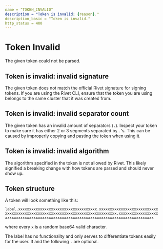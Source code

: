 ```yaml
---
name = "TOKEN_INVALID"
description = "Token is invalid: {reason}."
description_basic = "Token is invalid."
http_status = 400
---
```


# Token Invalid

The given token could not be parsed.

## Token is invalid: invalid signature

The given token does not match the official Rivet signature for signing tokens. If you are using the Rivet CLI, ensure that the token you are using belongs to the same cluster that it was created from.

## Token is invalid: invalid separator count

The given token has an invalid amount of separators (`.`). Inspect your token to make sure it has either 2 or 3 segments separated by `.`'s. This can be caused by improperly copying and pasting the token when using it.

## Token is invalid: invalid algorithm

The algorithm specified in the token is not allowed by Rivet. This likely signified a breaking change with how tokens are parsed and should never show up.

<!-- TODO: Move to a dedicated page for tokens -->

## Token structure

A token will look something like this:

`label.xxxxxxxxxxxxxxxxxxxxxxxxxxxxxxxxxxxx.xxxxxxxxxxxxxxxxxxxxxxxxxxxxxxxxxxxxxxxxxxxxxxxxxxxxxxxxxxxxxxxxxxxxxxxxxxxxxx.xxxxxxxxxxxxxxxxxxxxxxxxxxxxxxxxxxxxxxxxxxxxxxxxxxxxxxxxxxxxxxxxxxxxxxxxxxxxxxxxxxxxxx`

where every `x` is a random base64 valid character.

The label has no functionality and only serves to differentiate tokens easily for the user. It and the following `.` are optional.
